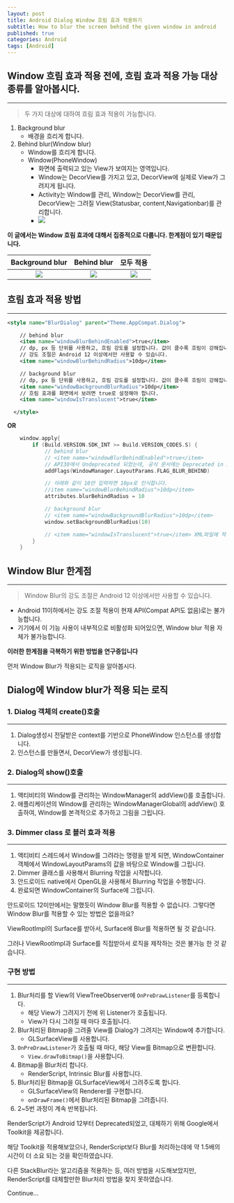 ```yaml
---
layout: post
title: Android Dialog Window 흐림 효과 적용하기
subtitle: How to blur the screen behind the given window in android
published: true
categories: Android
tags: [Android]
---
```


## Window 흐림 효과 적용 전에, 흐림 효과 적용 가능 대상 종류를 알아봅시다.
---
> 두 가지 대상에 대하여 흐림 효과 적용이 가능합니다.

1. Background blur
   - 배경을 흐리게 합니다.
2. Behind blur(Window blur)
   - Window를 흐리게 합니다.
   - Window(PhoneWindow)
     - 화면에 출력되고 있는 View가 보여지는 영역입니다.
     - Window는 DecorView를 가지고 있고, DecorView에 실제로 View가 그려지게 됩니다.
     - Activity는 Window를 관리, Window는 DecorView를 관리, DecorView는 그려질 View(Statusbar, content,Navigationbar)를 관리합니다.
     - ![](https://miro.medium.com/v2/resize:fit:292/1*pPA5fNL6-zcx-_X__nGuxQ.png)


**이 글에서는 Window 흐림 효과에 대해서 집중적으로 다룹니다. 한계점이 있기 때문입니다.**
  


|                                                      Background blur                                                       |                                                      Behind blur                                                       |                                                               모두 적용                                                               |
| :------------------------------------------------------------------------------------------------------------------------: | :--------------------------------------------------------------------------------------------------------------------: | :-----------------------------------------------------------------------------------------------------------------------------------: |
| <img src="https://source.android.com/static/docs/core/display/images/background-blur-only.png" width="auto" height="auto"> | <img src="https://source.android.com/static/docs/core/display/images/blur-behind-only.png" width="auto" height="auto"> | <img src="https://source.android.com/static/docs/core/display/images/blur-behind-and-background-blur.png" width="auto" height="auto"> |

## 흐림 효과 적용 방법
---

```xml
<style name="BlurDialog" parent="Theme.AppCompat.Dialog">

    // behind blur
    <item name="windowBlurBehindEnabled">true</item>
    // dp, px 등 단위를 사용하고, 흐림 강도를 설정합니다. 값이 클수록 흐림이 강해집니다.
    // 강도 조절은 Android 12 이상에서만 사용할 수 있습니다.
    <item name="windowBlurBehindRadius">10dp</item>

    // background blur
    // dp, px 등 단위를 사용하고, 흐림 강도를 설정합니다. 값이 클수록 흐림이 강해집니다.
    <item name="windowBackgroundBlurRadius">10dp</item>
    // 흐림 효과를 화면에서 보려면 true로 설정해야 합니다.
    <item name="windowIsTranslucent">true</item>

  </style>
```

**OR**

```kotlin
    window.apply{
        if (Build.VERSION.SDK_INT >= Build.VERSION_CODES.S) {
            // behind blur
            // <item name="windowBlurBehindEnabled">true</item>
            // API30에서 Undeprecated 되었는데, 공식 문서에는 Deprecated in API15로 표기되어 있습니다.
            addFlags(WindowManager.LayoutParams.FLAG_BLUR_BEHIND)

            // 아래와 같이 10만 입력하면 10px로 인식합니다.
            //item name="windowBlurBehindRadius">10dp</item>
            attributes.blurBehindRadius = 10

            // background blur
            // <item name="windowBackgroundBlurRadius">10dp</item>
            window.setBackgroundBlurRadius(10)

            // <item name="windowIsTranslucent">true</item> XML파일에 적용해야 합니다.
        }
    }
```

## Window Blur 한계점
---
> Window Blur의 강도 조절은 Android 12 이상에서만 사용할 수 있습니다.

* Android 11이하에서는 강도 조절 적용이 현재 API(Compat API도 없음)로는 불가능합니다.
* 기기에서 이 기능 사용이 내부적으로 비활성화 되어있으면, Window blur 적용 자체가 불가능합니다.

**이러한 한계점을 극복하기 위한 방법을 연구중입니다**

먼저 Window Blur가 적용되는 로직을 알아봅시다.

## Dialog에 Window blur가 적용 되는 로직

### 1. Dialog 객체의 create()호출
---

1. Dialog생성시 전달받은 context를 기반으로 PhoneWindow 인스턴스를 생성합니다.
2. 인스턴스를 만들면서, DecorView가 생성됩니다.

### 2. Dialog의 show()호출
---

1. 액티비티의 Window를 관리하는 WindowManager의 addView()를 호출합니다.
2. 애플리케이션의 Window를 관리하는 WindowManagerGlobal의 addView() 호출하여, Window를 본격적으로 추가하고 그림을 그립니다.

### 3. Dimmer class 로 블러 효과 적용
---

1. 액티비티 스레드에서 Window를 그려라는 명령을 받게 되면, WindowContainer객체에서 WindowLayoutParams의 값을 바탕으로 Window를 그립니다.
2. Dimmer 클래스를 사용해서 Blurring 작업을 시작합니다.
3. 안드로이드 native에서 OpenGL을 사용해서 Blurring 작업을 수행합니다.
4. 완료되면 WindowContainer의 Surface에 그립니다.


안드로이드 12미만에서는 말했듯이 Window Blur를 적용할 수 없습니다. 그렇다면 Window Blur를 적용할 수 있는 방법은 없을까요?

ViewRootImpl의 Surface를 받아서, Surface에 Blur를 적용하면 될 것 같습니다.

그러나 ViewRootImpl과 Surface를 직접받아서 로직을 제작하는 것은 불가능 한 것 같습니다.


### 구현 방법
---

1. Blur처리를 할 View의 ViewTreeObserver에 `OnPreDrawListener`를 등록합니다.
   - 해당 View가 그려지기 전에 위 Listener가 호출됩니다.
   - View가 다시 그려질 때 마다 호출됩니다.
2. Blur처리된 Bitmap을 그려줄 View를 Dialog가 그려지는 Window에 추가합니다.
   - GLSurfaceView를 사용합니다.
3. `OnPreDrawListener`가 호출될 때 마다, 해당 View를 Bitmap으로 변환합니다.
   - `View.drawToBitmap()`을 사용합니다.
4. Bitmap을 Blur처리 합니다.
   - RenderScript, Intrinsic Blur를 사용합니다.
5. Blur처리된 Bitmap을 GLSurfaceView에서 그려주도록 합니다.
   - GLSurfaceView의 Renderer를 구현합니다.
   - `onDrawFrame()`에서 Blur처리된 Bitmap을 그려줍니다.
6. 2~5번 과정이 계속 반복됩니다.

RenderScript가 Android 12부터 Deprecated되었고, 대체하기 위해 Google에서 Toolkit을 제공합니다.

해당 Toolkit을 적용해보았으나, RenderScript보다 Blur를 처리하는데에 약 1.5배의 시간이 더 소요 되는 것을 확인하였습니다.

다른 StackBlur라는 알고리즘을 적용하는 등, 여러 방법을 시도해보았지만, RenderScript를 대체할만한 Blur처리 방법을 찾지 못하였습니다.

Continue...